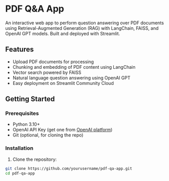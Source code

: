 # PDF Q&A App

An interactive web app to perform question answering over PDF documents using Retrieval-Augmented Generation (RAG) with LangChain, FAISS, and OpenAI GPT models. Built and deployed with Streamlit.

## Features

- Upload PDF documents for processing  
- Chunking and embedding of PDF content using LangChain  
- Vector search powered by FAISS  
- Natural language question answering using OpenAI GPT  
- Easy deployment on Streamlit Community Cloud  

## Getting Started

### Prerequisites

- Python 3.10+  
- OpenAI API Key (get one from [OpenAI platform](https://platform.openai.com/account/api-keys))  
- Git (optional, for cloning the repo)  

### Installation

1. Clone the repository:

```bash
git clone https://github.com/yourusername/pdf-qa-app.git
cd pdf-qa-app
